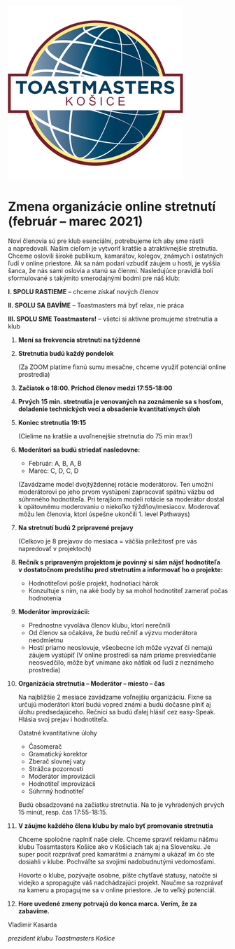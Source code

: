 ![alt text][logo]
# Zmena organizácie online stretnutí (február – marec 2021)

Noví členovia sú pre klub esenciálni, potrebujeme ich aby sme rástli a napredovali. Našim cieľom je vytvoriť kratšie a atraktívnejšie stretnutia. Chceme oslovili široké publikum, kamarátov, kolegov, známych i ostatných ľudí v online priestore. Ak sa nám podarí vzbudiť záujem u hostí, je vyššia šanca, že nás sami oslovia a stanú sa členmi.
Nasledujúce pravidlá boli sformulované s takýmito smerodajnými bodmi pre náš klub:

**I. SPOLU RASTIEME** – chceme získať nových členov

**II. SPOLU SA BAVÍME** – Toastmasters má byť relax, nie práca

**III. SPOLU SME Toastmasters!** – všetci si aktívne promujeme stretnutia a klub

1. **Mení sa frekvencia stretnutí na týždenné**
2. **Stretnutia budú každý pondelok**

    (Za ZOOM platíme fixnú sumu mesačne, chceme využiť potenciál online prostredia)
3. **Začiatok o 18:00. Príchod členov medzi 17:55-18:00**
4. **Prvých 15 min. stretnutia je venovaných na zoznámenie sa s hosťom, doladenie technických vecí a obsadenie kvantitatívnych úloh**
5. **Koniec stretnutia 19:15**

    (Cielime na kratšie a uvoľnenejšie stretnutia do 75 min max!) 
6. **Moderátori sa budú striedať nasledovne:**
	- Február: A, B, A, B
	- Marec: C, D, C, D

    (Zavádzame model dvojtýždennej rotácie moderátorov. Ten umožní moderátorovi po jeho prvom vystúpení zapracovať spätnú väzbu od súhrnného hodnotiteľa. Pri terajšom modeli rotácie sa moderátor dostal k opätovnému moderovaniu o niekoľko týždňov/mesiacov. Moderovať môžu len členovia, ktorí úspešne ukončili 1. level Pathways)

7. **Na stretnutí budú 2 pripravené prejavy**

	(Celkovo je 8 prejavov do mesiaca = väčšia príležitosť pre vás napredovať v projektoch)
8. **Rečník s pripraveným projektom je povinný si sám nájsť hodnotiteľa v dostatočnom predstihu pred stretnutím a informovať ho o projekte:**
	- Hodnotiteľovi pošle projekt, hodnotiaci hárok
    - Konzultuje s ním, na aké body by sa mohol hodnotiteľ zamerať počas hodnotenia
9. **Moderátor improvizácii:**
    - Prednostne vyvoláva členov klubu, ktorí nerečnili
    - Od členov sa očakáva, že budú rečniť a výzvu moderátora neodmietnu
    - Hostí priamo neoslovuje, všeobecne ich môže vyzvať či nemajú záujem vystúpiť
	(V online prostredí sa nám priame presviedčanie neosvedčilo, môže byť vnímane ako nátlak od ľudí z neznámeho prostredia)
10. **Organizácia stretnutia – Moderátor – miesto – čas**

    Na najbližšie 2 mesiace zavádzame voľnejšiu organizáciu. Fixne sa určujú moderátori ktorí budú vopred známi a budú dočasne plniť aj úlohu predsedajúceho. Rečníci sa budú ďalej hlásiť cez easy-Speak. Hlásia svoj prejav i hodnotiteľa.

    Ostatné kvantitatívne úlohy
    - Časomerač
    - Gramatický korektor
    - Zberač slovnej vaty
    - Strážca pozornosti
    - Moderátor improvizácii
    - Hodnotiteľ improvizácii
    - Súhrnný hodnotiteľ

    Budú obsadzované na začiatku stretnutia. Na to je vyhradených prvých 15 minút, resp. čas 17:55-18:15.

11. **V záujme každého člena klubu by malo byť promovanie stretnutia**

    Chceme spoločne naplniť naše ciele. Chceme spraviť reklamu nášmu klubu Toasmtasters Košice ako v Košiciach tak aj na Slovensku. Je super pocit rozprávať pred kamarátmi a známymi a ukázať im čo ste dosiahli v klube. Pochváľte sa svojimi nadobudnutými vedomosťami.

    Hovorte o klube, pozývajte osobne, píšte chytľavé statusy, natočte si videjko a spropagujte váš nadchádzajúci projekt. Naučme sa rozprávať na kameru a propagujme sa v online priestore. Je to veľký potenciál.

12. **Hore uvedené zmeny potrvajú do konca marca. Verím, že za zabavíme.**

Vladimír Kasarda

*prezident klubu Toastmasters Košice*

[logo]: https://github.com/toastmasters-kosice/graficke-podklady/raw/main/Log%C3%A1/%C5%A0tandardn%C3%A9%20zmen%C5%A1en%C3%A9%20logo%20TMKE.png "Logo Toastmasters Košice"
